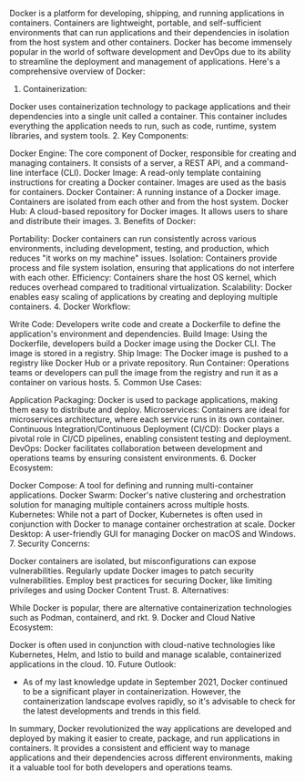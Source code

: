 Docker is a platform for developing, shipping, and running applications in containers. Containers are lightweight, portable, and self-sufficient environments that can run applications and their dependencies in isolation from the host system and other containers. Docker has become immensely popular in the world of software development and DevOps due to its ability to streamline the deployment and management of applications. Here's a comprehensive overview of Docker:

1. Containerization:

Docker uses containerization technology to package applications and their dependencies into a single unit called a container. This container includes everything the application needs to run, such as code, runtime, system libraries, and system tools.
2. Key Components:

Docker Engine: The core component of Docker, responsible for creating and managing containers. It consists of a server, a REST API, and a command-line interface (CLI).
Docker Image: A read-only template containing instructions for creating a Docker container. Images are used as the basis for containers.
Docker Container: A running instance of a Docker image. Containers are isolated from each other and from the host system.
Docker Hub: A cloud-based repository for Docker images. It allows users to share and distribute their images.
3. Benefits of Docker:

Portability: Docker containers can run consistently across various environments, including development, testing, and production, which reduces "it works on my machine" issues.
Isolation: Containers provide process and file system isolation, ensuring that applications do not interfere with each other.
Efficiency: Containers share the host OS kernel, which reduces overhead compared to traditional virtualization.
Scalability: Docker enables easy scaling of applications by creating and deploying multiple containers.
4. Docker Workflow:

Write Code: Developers write code and create a Dockerfile to define the application's environment and dependencies.
Build Image: Using the Dockerfile, developers build a Docker image using the Docker CLI. The image is stored in a registry.
Ship Image: The Docker image is pushed to a registry like Docker Hub or a private repository.
Run Container: Operations teams or developers can pull the image from the registry and run it as a container on various hosts.
5. Common Use Cases:

Application Packaging: Docker is used to package applications, making them easy to distribute and deploy.
Microservices: Containers are ideal for microservices architecture, where each service runs in its own container.
Continuous Integration/Continuous Deployment (CI/CD): Docker plays a pivotal role in CI/CD pipelines, enabling consistent testing and deployment.
DevOps: Docker facilitates collaboration between development and operations teams by ensuring consistent environments.
6. Docker Ecosystem:

Docker Compose: A tool for defining and running multi-container applications.
Docker Swarm: Docker's native clustering and orchestration solution for managing multiple containers across multiple hosts.
Kubernetes: While not a part of Docker, Kubernetes is often used in conjunction with Docker to manage container orchestration at scale.
Docker Desktop: A user-friendly GUI for managing Docker on macOS and Windows.
7. Security Concerns:

Docker containers are isolated, but misconfigurations can expose vulnerabilities.
Regularly update Docker images to patch security vulnerabilities.
Employ best practices for securing Docker, like limiting privileges and using Docker Content Trust.
8. Alternatives:

While Docker is popular, there are alternative containerization technologies such as Podman, containerd, and rkt.
9. Docker and Cloud Native Ecosystem:

Docker is often used in conjunction with cloud-native technologies like Kubernetes, Helm, and Istio to build and manage scalable, containerized applications in the cloud.
10. Future Outlook:
- As of my last knowledge update in September 2021, Docker continued to be a significant player in containerization. However, the containerization landscape evolves rapidly, so it's advisable to check for the latest developments and trends in this field.

In summary, Docker revolutionized the way applications are developed and deployed by making it easier to create, package, and run applications in containers. It provides a consistent and efficient way to manage applications and their dependencies across different environments, making it a valuable tool for both developers and operations teams.
